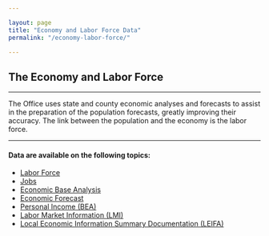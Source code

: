 ```yaml
---

layout: page
title: "Economy and Labor Force Data"
permalink: "/economy-labor-force/"

---
```


## The Economy and Labor Force

- - -

The Office uses state and county economic analyses and forecasts to assist in the preparation of the population forecasts, greatly improving their accuracy. The link between the population and the economy is the labor force.

- - -

#### Data are available on the following topics:

- [Labor Force](/economy-labor-force/labor-force#labor-force)
- [Jobs](/economy-labor-force/data/jobs-by-sector#jobs-by-sector-naics)
- [Economic Base Analysis](/economy-labor-force/data/base-analysis#base-industries-analysis)
- [Economic Forecast](/economy-labor-force/economic-forecasts#economic-forecasts)
- [Personal Income (BEA)](http://www.bea.gov/newsreleases/regional/spi/sqpi_newsrelease.htm)
- [Labor Market Information (LMI)](http://lmigateway.coworkforce.com/lmigateway/)
- [Local Economic Information Summary Documentation (LEIFA)](https://drive.google.com/open?id=0B5iJvaUI0tr6YWJhaDVPTjZ1QU0)
